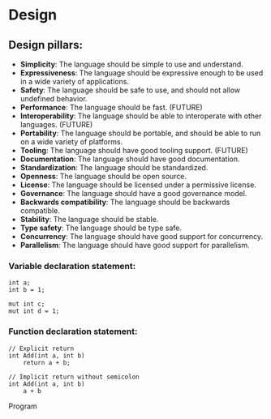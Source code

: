# Design

## Design pillars:

- **Simplicity**: The language should be simple to use and understand.
- **Expressiveness**: The language should be expressive enough to be used in a wide variety of applications.
- **Safety**: The language should be safe to use, and should not allow undefined behavior.
- **Performance**: The language should be fast. (FUTURE)
- **Interoperability**: The language should be able to interoperate with other languages. (FUTURE)
- **Portability**: The language should be portable, and should be able to run on a wide variety of platforms.
- **Tooling**: The language should have good tooling support. (FUTURE)
- **Documentation**: The language should have good documentation.
- **Standardization**: The language should be standardized.
- **Openness**: The language should be open source.
- **License**: The language should be licensed under a permissive license.
- **Governance**: The language should have a good governance model.
- **Backwards compatibility**: The language should be backwards compatible.
- **Stability**: The language should be stable.
- **Type safety**: The language should be type safe.
- **Concurrency**: The language should have good support for concurrency.
- **Parallelism**: The language should have good support for parallelism.

### Variable declaration statement:
```
int a;
int b = 1;

mut int c;
mut int d = 1;
```

### Function declaration statement:

```
// Explicit return
int Add(int a, int b)
    return a + b;

// Implicit return without semicolon
int Add(int a, int b)
    a + b
```

Program